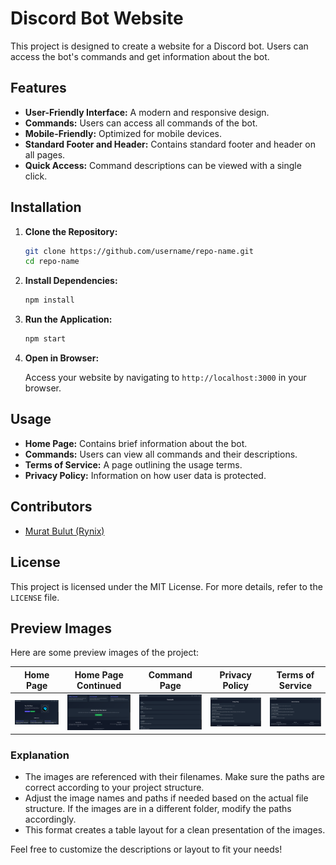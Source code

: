 # Discord Bot Website

This project is designed to create a website for a Discord bot. Users can access the bot's commands and get information about the bot.

## Features

- **User-Friendly Interface:** A modern and responsive design.
- **Commands:** Users can access all commands of the bot.
- **Mobile-Friendly:** Optimized for mobile devices.
- **Standard Footer and Header:** Contains standard footer and header on all pages.
- **Quick Access:** Command descriptions can be viewed with a single click.

## Installation

1. **Clone the Repository:**

   ```bash
   git clone https://github.com/username/repo-name.git
   cd repo-name
   ```

2. **Install Dependencies:**

   ```bash
   npm install
   ```

3. **Run the Application:**

   ```bash
   npm start
   ```

4. **Open in Browser:**

   Access your website by navigating to `http://localhost:3000` in your browser.

## Usage

- **Home Page:** Contains brief information about the bot.
- **Commands:** Users can view all commands and their descriptions.
- **Terms of Service:** A page outlining the usage terms.
- **Privacy Policy:** Information on how user data is protected.

## Contributors

- [Murat Bulut (Rynix)](https://github.com/Rynix01)

## License

This project is licensed under the MIT License. For more details, refer to the `LICENSE` file.

## Preview Images

Here are some preview images of the project:

| Home Page                                   | Home Page Continued                                   | Command Page                                      | Privacy Policy                                    | Terms of Service                                  |
| ------------------------------------------- | ----------------------------------------------------- | ------------------------------------------------- | ------------------------------------------------- | ------------------------------------------------- |
| ![Home Page](PREVIEW_IMAGE/home_page_!.png) | ![Alternate Home Page](PREVIEW_IMAGE/home_page_2.png) | ![Commands Page](PREVIEW_IMAGE/commands_page.png) | ![Privacy Policy](PREVIEW_IMAGE/privacy_page.png) | ![Terms of Service](PREVIEW_IMAGE/terms_page.png) |

### Explanation

- The images are referenced with their filenames. Make sure the paths are correct according to your project structure.
- Adjust the image names and paths if needed based on the actual file structure. If the images are in a different folder, modify the paths accordingly.
- This format creates a table layout for a clean presentation of the images.

Feel free to customize the descriptions or layout to fit your needs!
